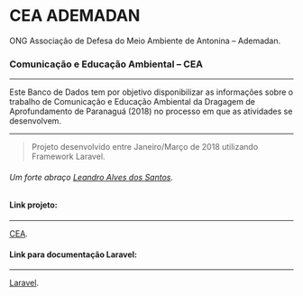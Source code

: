 # CEA ADEMADAN

ONG Associação de Defesa do Meio Ambiente de Antonina – Ademadan.

### Comunicação e Educação Ambiental – CEA
--------------------------------------------------------------------

Este Banco de Dados tem por objetivo disponibilizar as informações sobre o trabalho de Comunicação e Educação Ambiental da Dragagem de Aprofundamento de Paranaguá (2018) no processo em que as atividades se desenvolvem.

--------------------------------------------------------------------

> Projeto desenvolvido entre Janeiro/Março de 2018 utilizando Framework Laravel.

###### Um forte abraço [Leandro Alves dos Santos](https://www.linkedin.com/in/leandro-alves-dos-santos-65205341/).

#### Link projeto:
---------------------------------------------------------------------
[CEA](http://ceaaprofundamento.ademadan.org.br/).

#### Link para documentação Laravel:
---------------------------------------------------------------------
[Laravel](https://laravel.com/docs/5.6).